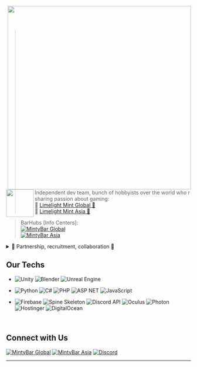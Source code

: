 <p float="right">
  <img src='https://bunbun.cloud/assets/images/banner-bg.png' width='500' align="right">
  <p float="right">
  <a href="https://mentallystable4sure.dev/"><img src='https://mentallystable4sure.dev/assets/images/features-icon-1.png' width='75' align="left"></a> <br><br><br>
    
> Independent dev team, bunch of hobbyists over the world who r sharing passion about gaming: <br>
>  🍋 [Limelight Mint Global 🍋](https://limelightmint.global) <br> 🥝 [Limelight Mint Asia 🥝](https://limelightmint.asia)

> BarHubs [Info Centers]: <br>
  [![MintyBar Global](https://img.shields.io/badge/MintyBar-Global-9370DB?&style=for-the-badge&logo=google-chrome&logoColor=white)](https://mintybar.limelight.global/) <br>
  [![MintyBar Asia](https://img.shields.io/badge/MintyBar-Asia-9370DB?&style=for-the-badge&logo=google-chrome&logoColor=white)](https://mintybar.limelight.asia/)

<details>
  <summary>💬 Partnership, recruitment, collaboration 💬</summary>
    
  > Partnership or collaboration:
  ```
  partnership@limelightmint.global
  partnership@limelightmint.asia
  ```

  
  > Recruitment, deals, job application, urgent questions about documents:
  ```
  corp@limelightmint.global
  corp@limelightmint.asia
  ```
  </details>
  </p>
</p>
    
  ## Our Techs
    
- ![Unity](https://img.shields.io/badge/-Unity-black?style=for-the-badge&logo=unity)
  ![Blender](https://img.shields.io/badge/-Blender-red?style=for-the-badge&logo=blender&logoColor=white)
  ![Unreal Engine](https://img.shields.io/badge/-Unreal-black?style=for-the-badge&logo=unreal-engine)
  
- ![Python](https://img.shields.io/badge/Python-14354c?style=for-the-badge&logo=python&logoColor=ffffff)
  ![C#](https://img.shields.io/badge/Csharp-%230175C2.svg?style=for-the-badge&logo=csharp&logoColor=white)
  ![PHP](https://img.shields.io/badge/php-000000.svg?style=for-the-badge&logo=php&logoColor=8564d9)
  ![ASP NET](https://img.shields.io/badge/asp.net-000000.svg?style=for-the-badge&logo=dotnet&logoColor=blue)
  ![JavaScript](https://img.shields.io/badge/javascript-000000.svg?style=for-the-badge&logo=javascript&logoColor=yellow)
  
- ![Firebase](https://img.shields.io/badge/Firebase-F4A460.svg?style=for-the-badge&logo=Firebase&logoColor=white)
  ![Spine Skeleton](https://img.shields.io/badge/Spine-Skeleton-%2302569B.svg?style=for-the-badge&logo=spine&logoColor=white)
  ![Discord API](https://img.shields.io/badge/Discord-API-%2302569B.svg?style=for-the-badge&logo=discord&logoColor=white)
  ![Oculus](https://img.shields.io/badge/Oculus-000000.svg?style=for-the-badge&logo=oculus&logoColor=white)
  ![Photon](https://img.shields.io/badge/Photon-%2302569B.svg?style=for-the-badge&logo=Photon&logoColor=white)
  ![Hostinger](https://img.shields.io/badge/Hostinger-%230167ff.svg?style=for-the-badge&logo=hostinger&logoColor=white)
  ![DigitalOcean](https://img.shields.io/badge/DigitalOcean-%230167ff.svg?style=for-the-badge&logo=digitalOcean&logoColor=white)
  
  </p>
 </p>
 <br>
 
## Connect with Us

  [![MintyBar Global](https://img.shields.io/badge/MintyBar-Global-9370DB?&style=for-the-badge&logo=google-chrome&logoColor=white)](https://mintybar.limelight.global/)
  [![MintyBar Asia](https://img.shields.io/badge/MintyBar-Asia-9370DB?&style=for-the-badge&logo=google-chrome&logoColor=white)](https://mintybar.limelight.asia/)
  [![Discord](https://img.shields.io/badge/Discord-5865F2?style=for-the-badge&logo=discord&logoColor=white)](https://discord.gg/limelight-mint)

___

